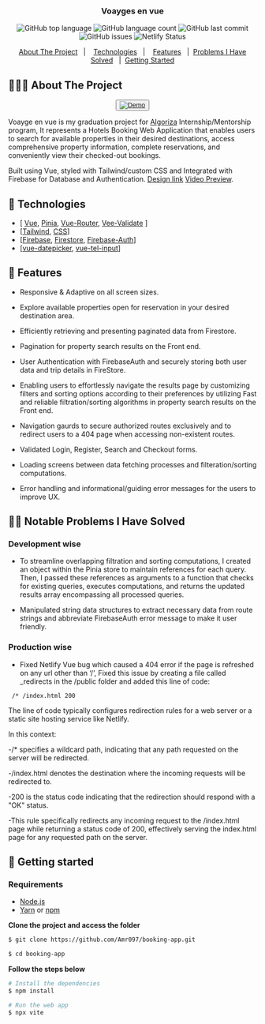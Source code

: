 <h3 align="center">
  Voayges en vue
</h3>

<p align="center"></p>

<p align="center">
  <img alt="GitHub top language" src="https://img.shields.io/github/languages/top/Amr097/booking-app">

  <img alt="GitHub language count" src="https://img.shields.io/github/languages/count/Amr097/booking-app">

  <img alt="GitHub last commit" src="https://img.shields.io/github/last-commit/Amr097/booking-app">

  <img alt="GitHub issues" src="https://img.shields.io/github/issues/Amr097/booking-app">

  <img alt="Netlify Status" src="https://api.netlify.com/api/v1/badges/52a12327-6ea4-4a38-ba1c-7befa180c1cb/deploy-status">
</p>

<p align="center">
  <a href="#-about-the-project">About The Project</a>&nbsp;&nbsp;&nbsp;|&nbsp;&nbsp;&nbsp;
  <a href="#-technologies">Technologies</a>&nbsp;&nbsp;&nbsp;|&nbsp;&nbsp;&nbsp;
   <a href="#-features">Features</a>&nbsp;&nbsp;&nbsp;|&nbsp;
   <a href="#-what-i-learned">Problems I Have Solved</a>&nbsp;&nbsp;&nbsp;|&nbsp;
  <a href="#-getting-started">Getting Started</a>
  
</p>

## 👨🏻‍💻 About The Project

<p align="center">
  <button><a href="https://my-dream-place.netlify.app/"><img alt="Demo" src="https://amr-blogging-app.s3.eu-central-1.amazonaws.com/demo.png" target="_blank"></img></a></button>
    
 Voayge en vue is my graduation project for [Algoriza](https://www.linkedin.com/company/algoriza/) Internship/Mentorship program, It represents a Hotels Booking Web Application that enables users to search for available properties in their desired destinations, access comprehensive property information, complete reservations, and conveniently view their checked-out bookings.

Built using Vue, styled with Tailwind/custom CSS and Integrated with Firebase for Database and Authentication. [Design link](https://www.figma.com/file/BQHVuw93nxwUFEnNuyPDdd/Untitled?mode=dev) [Video Preview](https://www.linkedin.com/feed/update/urn:li:activity:7146839180482961408/).

## 🚀 Technologies

- [ [Vue](), [Pinia](), [Vue-Router](), [Vee-Validate]() ]
- [[Tailwind](), [CSS]()]
- [[Firebase](), [Firestore](), [Firebase-Auth]()]
- [[vue-datepicker](), [vue-tel-input]()]

## 📜 Features

- Responsive & Adaptive on all screen sizes.

- Explore available properties open for reservation in your desired destination area.

- Efficiently retrieving and presenting paginated data from Firestore.

- Pagination for property search results on the Front end.

- User Authentication with FirebaseAuth and securely storing both user data and trip details in FireStore.

- Enabling users to effortlessly navigate the results page by customizing filters and sorting options according to their preferences by utilizing Fast and reliable filtration/sorting algorithms in property search results on the Front end.

- Navigation gaurds to secure authorized routes exclusively and to redirect users to a 404 page when accessing non-existent routes.

- Validated Login, Register, Search and Checkout forms.

- Loading screens between data fetching processes and filteration/sorting computations.

- Error handling and informational/guiding error messages for the users to improve UX.

## ✍🏻 Notable Problems I Have Solved

### Development wise

- To streamline overlapping filtration and sorting computations, I created an object within the Pinia store to maintain references for each query. Then, I passed these references as arguments to a function that checks for existing queries, executes computations, and returns the updated results array encompassing all processed queries.

- Manipulated string data structures to extract necessary data from route strings and abbreviate FirebaseAuth error message to make it user friendly.

### Production wise

- Fixed Netlify Vue bug which caused a 404 error if the page is refreshed on any url other than ‘/’, Fixed this issue by creating a file called \_redirects in the /public folder and added this line of code:

```
 /* /index.html 200
```

The line of code typically configures redirection rules for a web server or a static site hosting service like Netlify.

In this context:

-/\* specifies a wildcard path, indicating that any path requested on the server will be redirected.

-/index.html denotes the destination where the incoming requests will be redirected to.

-200 is the status code indicating that the redirection should respond with a "OK" status.

-This rule specifically redirects any incoming request to the /index.html page while returning a status code of 200, effectively serving the index.html page for any requested path on the server.

## 🐢 Getting started

### Requirements

- [Node.js](https://nodejs.org/en/)
- [Yarn](https://classic.yarnpkg.com/) or [npm](https://www.npmjs.com/)

**Clone the project and access the folder**

```bash
$ git clone https://github.com/Amr097/booking-app.git

$ cd booking-app

```

**Follow the steps below**

```bash
# Install the dependencies
$ npm install

# Run the web app
$ npx vite
```
